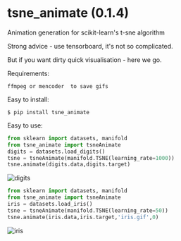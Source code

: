 # tsne_animate (0.1.4)
Animation generation for scikit-learn's t-sne algorithm

Strong advice - use tensorboard, it's not so complicated. 

But if you want dirty quick visualisation - here we go.


Requirements:
```
ffmpeg or mencoder  to save gifs
```


Easy to install:  
```
$ pip install tsne_animate
```

Easy to use:
```python
from sklearn import datasets, manifold
from tsne_animate import tsneAnimate
digits = datasets.load_digits()
tsne = tsneAnimate(manifold.TSNE(learning_rate=1000))
tsne.animate(digits.data,digits.target)
```

![digits](https://github.com/hardkun/tsne_animate/blob/master/examples/digits.gif)

```python
from sklearn import datasets, manifold
from tsne_animate import tsneAnimate
iris = datasets.load_iris()
tsne = tsneAnimate(manifold.TSNE(learning_rate=50))
tsne.animate(iris.data,iris.target,'iris.gif',0)
```

![iris](https://github.com/hardkun/tsne_animate/blob/master/examples/iris.gif)
